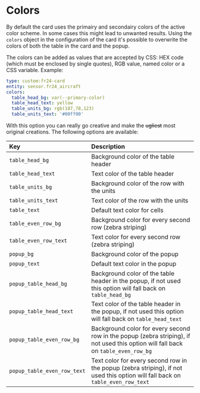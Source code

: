 # Colors

By default the card uses the primairy and secondairy colors of the active color scheme. In some cases this might lead to unwanted results. Using the `colors` object in the configuration of the card it's possible to overwrite the colors of both the table in the card and the popup.

The colors can be added as values that are accepted by CSS: HEX code (which must be enclosed by single quotes), RGB value, named color or a CSS variable. Example:

```yaml
type: custom:fr24-card
entity: sensor.fr24_aircraft
colors:
  table_head_bg: var(--primary-color)
  table_head_text: yellow
  table_units_bg: rgb(187,78,123)
  table_units_text: '#00ff00'
```

With this option you can really go creative and make the ~~ugliest~~ most original creations. The following options are available:

| Key                         | Description                                                                                                                        |
| :-------------------------- | :--------------------------------------------------------------------------------------------------------------------------------- |
| `table_head_bg`             | Background color of the table header                                                                                               |
| `table_head_text`           | Text color of the table header                                                                                                     |
| `table_units_bg`            | Background color of the row with the units                                                                                         |
| `table_units_text`          | Text color of the row with the units                                                                                               |
| `table_text`                | Default text color for cells                                                                                                       |
| `table_even_row_bg`         | Background color for every second row (zebra striping)                                                                             |
| `table_even_row_text`       | Text color for every second row (zebra striping)                                                                                   |
| `popup_bg`                  | Background color of the popup                                                                                                      |
| `popup_text`                | Default text color in the popup                                                                                                    |
| `popup_table_head_bg`       | Background color of the table header in the popup, if not used this option will fall back on `table_head_bg`                       |
| `popup_table_head_text`     | Text color of the table header in the popup, if not used this option will fall back on `table_head_text`                           |
| `popup_table_even_row_bg`   | Background color for every second row in the popup (zebra striping), if not used this option will fall back on `table_even_row_bg` |
| `popup_table_even_row_text` | Text color for every second row in the popup (zebra striping), if not used this option will fall back on `table_even_row_text`     |
